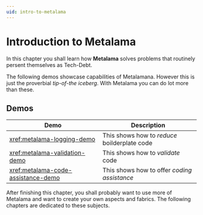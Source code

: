 ```yaml
---
uid: intro-to-metalama
---
```


# Introduction to Metalama 
In this chapter you shall learn how **Metalama** solves problems that routinely persent themselves as Tech-Debt.

The following demos showcase capabilities of Metalamana. However this is just the proverbial _tip-of-the iceberg_. With Metalama you can do lot more than these.

## Demos

|Demo |Description
------|--------------
| <xref:metalama-logging-demo> | This shows how to _reduce_ boilderplate code
| <xref:metalama-validation-demo>| This shows how to _validate_ code
| <xref:metalama-code-assistance-demo> | This shows how to offer _coding assistance_ 

After finishing this chapter, you shall probably want to use more of Metalama and want to create your own aspects and fabrics. The following chapters are dedicated to these subjects. 

